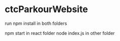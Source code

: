 # ctcParkourWebsite

run npm install in both folders

npm start in react folder
node index.js in other folder

